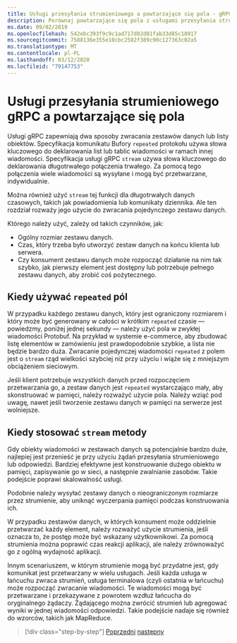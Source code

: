```yaml
---
title: Usługi przesyłania strumieniowego a powtarzające się pola - gRPC dla deweloperów WCF
description: Porównaj powtarzające się pola z usługami przesyłania strumieniowego jako sposoby przekazywania kolekcji danych przy użyciu gRPC.
ms.date: 09/02/2019
ms.openlocfilehash: 542ebc393f9c9c1ad717d02d01fab33d85c18917
ms.sourcegitcommit: 7588136e355e10cbc2582f389c90c127363c02a5
ms.translationtype: MT
ms.contentlocale: pl-PL
ms.lasthandoff: 03/12/2020
ms.locfileid: "79147753"
---
```

# <a name="grpc-streaming-services-vs-repeated-fields"></a>Usługi przesyłania strumieniowego gRPC a powtarzające się pola

Usługi gRPC zapewniają dwa sposoby zwracania zestawów danych lub listy obiektów. Specyfikacja komunikatu Bufory `repeated` protokołu używa słowa kluczowego do deklarowania list lub tablic wiadomości w ramach innej wiadomości. Specyfikacja usługi gRPC `stream` używa słowa kluczowego do deklarowania długotrwałego połączenia trwałego. Za pomocą tego połączenia wiele wiadomości są wysyłane i mogą być przetwarzane, indywidualnie.

Można również użyć `stream` tej funkcji dla długotrwałych danych czasowych, takich jak powiadomienia lub komunikaty dziennika. Ale ten rozdział rozważy jego użycie do zwracania pojedynczego zestawu danych.

Którego należy użyć, zależy od takich czynników, jak:

- Ogólny rozmiar zestawu danych.
- Czas, który trzeba było utworzyć zestaw danych na końcu klienta lub serwera.
- Czy konsument zestawu danych może rozpocząć działanie na nim tak szybko, jak pierwszy element jest dostępny lub potrzebuje pełnego zestawu danych, aby zrobić coś pożytecznego.

## <a name="when-to-use-repeated-fields"></a>Kiedy używać `repeated` pól

W przypadku każdego zestawu danych, który jest ograniczony rozmiarem i który może być generowany w całości w krótkim `repeated` czasie — powiedzmy, poniżej jednej sekundy — należy użyć pola w zwykłej wiadomości Protobuf. Na przykład w systemie e-commerce, aby zbudować listę elementów w zamówieniu jest prawdopodobnie szybkie, a lista nie będzie bardzo duża. Zwracanie pojedynczej wiadomości `repeated` z polem jest o `stream` rząd wielkości szybciej niż przy użyciu i wiąże się z mniejszym obciążeniem sieciowym.

Jeśli klient potrzebuje wszystkich danych przed rozpoczęciem przetwarzania go, a zestaw danych jest `repeated` wystarczająco mały, aby skonstruować w pamięci, należy rozważyć użycie pola. Należy wziąć pod uwagę, nawet jeśli tworzenie zestawu danych w pamięci na serwerze jest wolniejsze.

## <a name="when-to-use-stream-methods"></a>Kiedy stosować `stream` metody

Gdy obiekty wiadomości w zestawach danych są potencjalnie bardzo duże, najlepiej jest przenieść je przy użyciu żądań przesyłania strumieniowego lub odpowiedzi. Bardziej efektywne jest konstruowanie dużego obiektu w pamięci, zapisywanie go w sieci, a następnie zwalnianie zasobów. Takie podejście poprawi skalowalność usługi.

Podobnie należy wysyłać zestawy danych o nieograniczonym rozmiarze przez strumienie, aby uniknąć wyczerpania pamięci podczas konstruowania ich.

W przypadku zestawów danych, w których konsument może oddzielnie przetwarzać każdy element, należy rozważyć użycie strumienia, jeśli oznacza to, że postęp może być wskazany użytkownikowi. Za pomocą strumienia można poprawić czas reakcji aplikacji, ale należy zrównoważyć go z ogólną wydajność aplikacji.

Innym scenariuszem, w którym strumienie mogą być przydatne jest, gdy komunikat jest przetwarzany w wielu usługach. Jeśli każda usługa w łańcuchu zwraca strumień, usługa terminalowa (czyli ostatnia w łańcuchu) może rozpocząć zwracanie wiadomości. Te wiadomości mogą być przetwarzane i przekazywane z powrotem wzdłuż łańcucha do oryginalnego żądaczy. Żądającego można zwrócić strumień lub agregować wyniki w jednej wiadomości odpowiedzi. Takie podejście nadaje się również do wzorców, takich jak MapReduce.

>[!div class="step-by-step"]
>[Poprzedni](migrate-duplex-services.md)
>[następny](client-libraries.md)
